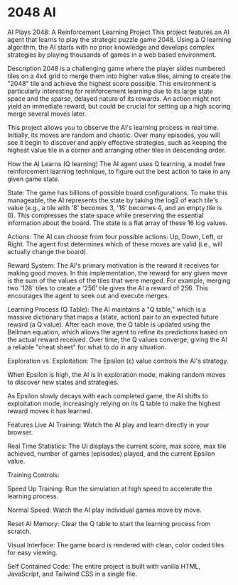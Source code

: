 # 2048 AI

AI Plays 2048: A Reinforcement Learning Project
This project features an AI agent that learns to play the strategic puzzle game 2048. Using a Q learning algorithm, the AI starts with no prior knowledge and develops complex strategies by playing thousands of games in a web based environment.

Description
2048 is a challenging game where the player slides numbered tiles on a 4x4 grid to merge them into higher value tiles, aiming to create the "2048" tile and achieve the highest score possible. This environment is particularly interesting for reinforcement learning due to its large state space and the sparse, delayed nature of its rewards. An action might not yield an immediate reward, but could be crucial for setting up a high scoring merge several moves later.

This project allows you to observe the AI's learning process in real time. Initially, its moves are random and chaotic. Over many episodes, you will see it begin to discover and apply effective strategies, such as keeping the highest value tile in a corner and arranging other tiles in descending order.

How the AI Learns (Q learning)
The AI agent uses Q learning, a model free reinforcement learning technique, to figure out the best action to take in any given game state.

State: The game has billions of possible board configurations. To make this manageable, the AI represents the state by taking the log2 of each tile's value (e.g., a tile with '8' becomes 3, '16' becomes 4, and an empty tile is 0). This compresses the state space while preserving the essential information about the board. The state is a flat array of these 16 log values.

Actions: The AI can choose from four possible actions: Up, Down, Left, or Right. The agent first determines which of these moves are valid (i.e., will actually change the board).

Reward System: The AI's primary motivation is the reward it receives for making good moves. In this implementation, the reward for any given move is the sum of the values of the tiles that were merged. For example, merging two '128' tiles to create a '256' tile gives the AI a reward of 256. This encourages the agent to seek out and execute merges.

Learning Process (Q Table): The AI maintains a "Q table," which is a massive dictionary that maps a (state, action) pair to an expected future reward (a Q value). After each move, the Q table is updated using the Bellman equation, which allows the agent to refine its predictions based on the actual reward received. Over time, the Q values converge, giving the AI a reliable "cheat sheet" for what to do in any situation.

Exploration vs. Exploitation: The Epsilon (ε) value controls the AI's strategy.

When Epsilon is high, the AI is in exploration mode, making random moves to discover new states and strategies.

As Epsilon slowly decays with each completed game, the AI shifts to exploitation mode, increasingly relying on its Q table to make the highest reward moves it has learned.

Features
Live AI Training: Watch the AI play and learn directly in your browser.

Real Time Statistics: The UI displays the current score, max score, max tile achieved, number of games (episodes) played, and the current Epsilon value.

Training Controls:

Speed Up Training: Run the simulation at high speed to accelerate the learning process.

Normal Speed: Watch the AI play individual games move by move.

Reset AI Memory: Clear the Q table to start the learning process from scratch.

Visual Interface: The game board is rendered with clean, color coded tiles for easy viewing.

Self Contained Code: The entire project is built with vanilla HTML, JavaScript, and Tailwind CSS in a single file.
